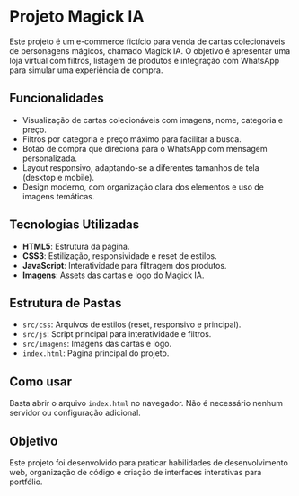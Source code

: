 # Projeto Magick IA

Este projeto é um e-commerce fictício para venda de cartas colecionáveis de personagens mágicos, chamado Magick IA. O objetivo é apresentar uma loja virtual com filtros, listagem de produtos e integração com WhatsApp para simular uma experiência de compra.

## Funcionalidades

- Visualização de cartas colecionáveis com imagens, nome, categoria e preço.
- Filtros por categoria e preço máximo para facilitar a busca.
- Botão de compra que direciona para o WhatsApp com mensagem personalizada.
- Layout responsivo, adaptando-se a diferentes tamanhos de tela (desktop e mobile).
- Design moderno, com organização clara dos elementos e uso de imagens temáticas.

## Tecnologias Utilizadas

- **HTML5**: Estrutura da página.
- **CSS3**: Estilização, responsividade e reset de estilos.
- **JavaScript**: Interatividade para filtragem dos produtos.
- **Imagens**: Assets das cartas e logo do Magick IA.

## Estrutura de Pastas

- `src/css`: Arquivos de estilos (reset, responsivo e principal).
- `src/js`: Script principal para interatividade e filtros.
- `src/imagens`: Imagens das cartas e logo.
- `index.html`: Página principal do projeto.

## Como usar

Basta abrir o arquivo `index.html` no navegador. Não é necessário nenhum servidor ou configuração adicional.

## Objetivo

Este projeto foi desenvolvido para praticar habilidades de desenvolvimento web, organização de código e criação de interfaces interativas para portfólio.
